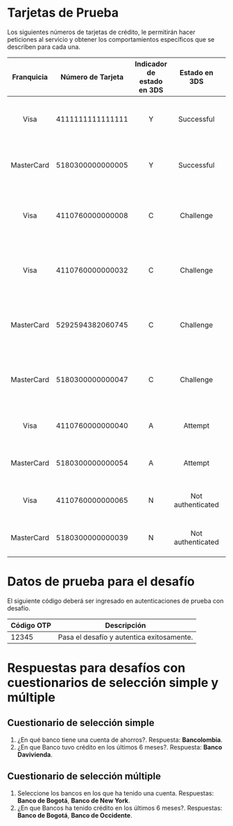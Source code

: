 # Tarjetas de Prueba

Los siguientes números de tarjetas de crédito, le permitirán hacer peticiones al servicio y obtener los comportamientos específicos que se describen para cada una.

Franquicia | Número de Tarjeta | Indicador de estado en 3DS | Estado en 3DS | Comportamiento en 3DS | Código de autorización | Estado de autorización | Código de autorización final (opcional) | Estado de autorización final (opcional) |
:---------:|:---------:|:---------:|:---------:|:---------:|:---------:|:---------:|:---------:|:---------:|
 Visa        | 4111111111111111  |   Y    | Successful | Genera una transacción con autenticación satisfactoria y sin fricción. | 00 | APPROVED | N/A | N/A |
 MasterCard        | 5180300000000005  |   Y    | Successful | Genera una transacción con autenticación satisfactoria y sin fricción. | 00 | APPROVED | N/A | N/A |
  Visa       | 4110760000000008  |   C    | Challenge | Genera una transacción que requiere desafío de autenticación (flujo con fricción). | 00 | APPROVED | N/A | N/A |
  Visa       | 4110760000000032  |   C    | Challenge | Genera una transacción que requiere desafío de autenticación (flujo con fricción). | 88 | PENDING INTERDIN | 00 | APPROVED |
  MasterCard       | 5292594382060745  |   C    | Challenge | Genera una transacción que requiere desafío de autenticación (flujo con fricción). | 11 | APPROVED VIP| N/A | N/A |
  MasterCard       | 5180300000000047  |   C    | Challenge | Genera una transacción que requiere desafío de autenticación (flujo con fricción). | 88 | PENDING INTERDIN | 00 | APPROVED |
 Visa       | 4110760000000040  |   A    | Attempt | Genera una transacción con intento de autenticación. | 88 | PENDING INTERDIN | 05 | GENERAL REJECTION |
 MasterCard      | 5180300000000054  |   A    | Attempt | Genera una transacción con intento de autenticación. | 88 | PENDING INTERDIN | 05 | GENERAL REJECTION |
  Visa      | 4110760000000065  |   N    | Not authenticated | Genera una transacción no autenticada por el emisor.  | 05 | GENERAL REJECTION | N/A | N/A |
  MasterCard       | 5180300000000039  |   N    | Not authenticated | Genera una transacción no autenticada por el emisor.  | 05 | GENERAL REJECTION | N/A | N/A |


# Datos de prueba para el desafío

El siguiente código deberá ser ingresado en autenticaciones de prueba con desafío.

Código OTP | Descripción                               |
-----------|-------------------------------------------|
 12345     | Pasa el desafío y autentica exitosamente. |  

 # Respuestas para desafíos con cuestionarios de selección simple y múltiple

 ## Cuestionario de selección simple

 1. ¿En qué banco tiene una cuenta de ahorros?. Respuesta: **Bancolombia**.
 2. ¿En que Banco tuvo crédito en los últimos 6 meses?. Respuesta: **Banco Davivienda**.

 ## Cuestionario de selección múltiple

1. Seleccione los bancos en los que ha tenido una cuenta. Respuestas: **Banco de Bogotá**, **Banco de New York**.
2. ¿En que Bancos ha tenido crédito en los últimos 6 meses?. Respuestas: **Banco de Bogotá**, **Banco de Occidente**.

